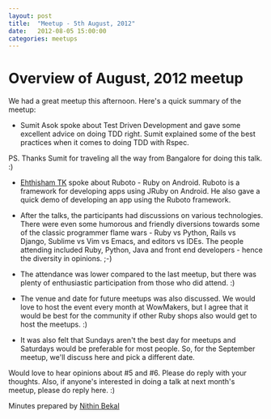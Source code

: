 ```yaml
---
layout: post
title:  "Meetup - 5th August, 2012"
date:   2012-08-05 15:00:00
categories: meetups
---
```


# Overview of August, 2012 meetup

We had a great meetup this afternoon. Here's a quick summary of the meetup:

* Sumit Asok spoke about Test Driven Development and gave some excellent advice on doing TDD right. Sumit explained some of the best practices when it comes to doing TDD with Rspec. 

PS. Thanks Sumit for traveling all the way from Bangalore for doing this talk. :)

* [Ehthisham TK](https://twitter.com/xe20mx) spoke about Ruboto - Ruby on Android. Ruboto is a framework for developing apps using JRuby on Android. He also gave a quick demo of developing an app using the Ruboto framework.

* After the talks, the participants had discussions on various technologies. There were even some humorous and friendly diversions towards some of the classic programmer flame wars - Ruby vs Python, Rails vs Django, Sublime vs Vim vs Emacs, and editors vs IDEs. The people attending included Ruby, Python, Java and front end developers - hence the diversity in opinions. ;-)

* The attendance was lower compared to the last meetup, but there was plenty of enthusiastic participation from those who did attend. :)

* The venue and date for future meetups was also discussed. We would love to host the event every month at WowMakers, but I agree that it would be best for the community if other Ruby shops also would get to host the meetups. :)

* It was also felt that Sundays aren't the best day for meetups and Saturdays would be preferable for most people. So, for the September meetup, we'll discuss here and pick a different date.

Would love to hear opinions about #5 and #6. Please do reply with your thoughts. Also, if anyone's interested in doing a talk at next month's meetup, please do reply here. :)


Minutes prepared by [Nithin Bekal](https://twitter.com/nithinbekal)
